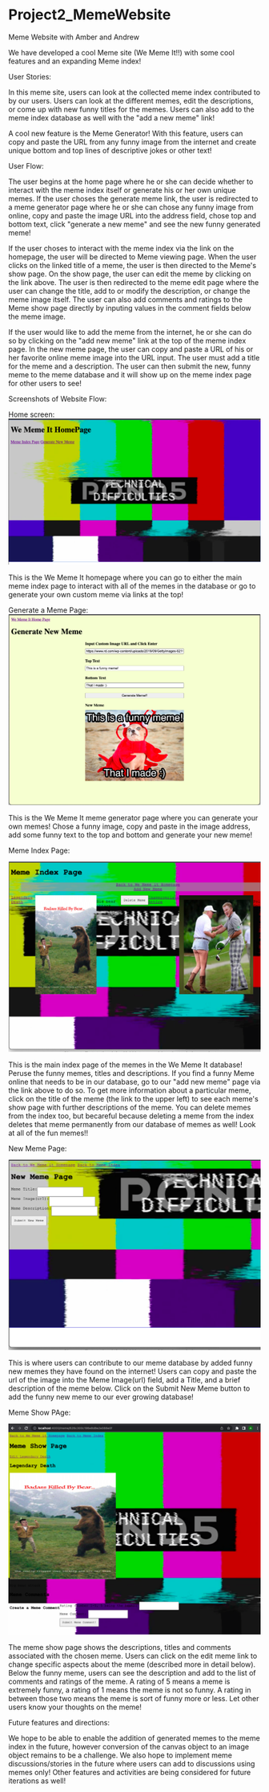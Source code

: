 # Project2_MemeWebsite
Meme Website with Amber and Andrew

We have developed a cool Meme site (We Meme It!!) with some cool features and an expanding Meme index!

User Stories: 

In this meme site, users can look at the collected meme index contributed to by our users. Users can look at the different memes, edit the descriptions, or come up with new funny titles for the memes. Users can also add to the meme index database as well with the "add a new meme" link!

A cool new feature is the Meme Generator! With this feature, users can copy and paste the URL from any funny image from the internet and create unique bottom and top lines of descriptive jokes or other text!

User Flow: 

The user begins at the home page where he or she can decide whether to interact with the meme index itself or generate his or her own unique memes. If the user choses the generate meme link, the user is redirected to a meme generator page where he or she can chose any funny image from online, copy and paste the image URL into the address field, chose top and bottom text, click "generate a new meme" and see the new funny generated meme!

If the user choses to interact with the meme index via the link on the homepage, the user will be directed to Meme viewing page. When the user clicks on the linked title of a meme, the user is then directed to the Meme's show page. On the show page, the user can edit the meme by clicking on the link above. The user is then redirected to the meme edit page where the user can change the title, add to or modify the description, or change the meme image itself. The user can also add comments and ratings to the Meme show page directly by inputing values in the comment fields below the meme image.

If the user would like to add the meme from the internet, he or she can do so by clicking on the "add new meme" link at the top of the meme index page. In the new meme page, the user can copy and paste a URL of his or her favorite online meme image into the URL input. The user must add a title for the meme and a description. The user can then submit the new, funny meme to the meme database and it will show up on the meme index page for other users to see!

Screenshots of Website Flow:

Home screen:
![homepage_screenshow text](./SiteScreenshots/homepage_screenshot.png)

This is the We Meme It homepage where you can go to either the main meme index page to interact with all of the memes in the database or go to generate your own custom meme via links at the top!

Generate a Meme Page:
![meme_generator_screenshot text](./SiteScreenshots/meme_generator_screenshot.png)

This is the We Meme It meme generator page where you can generate your own memes! Chose a funny image, copy and paste in the image address, add some funny text to the top and bottom and generate your new meme!

Meme Index Page:

![meme_index_page text](./SiteScreenshots/meme_index_page.png)

This is the main index page of the memes in the We Meme It database! Peruse the funny memes, titles and descriptions. If you find a funny Meme online that needs to be in our database, go to our "add new meme" page via the link above to do so. To get more information about a particular meme, click on the title of the meme (the link to the upper left) to see each meme's show page with further descriptions of the meme. You can delete memes from the index too, but becareful because deleting a meme from the index deletes that meme permanently from our database of memes as well! Look at all of the fun memes!!

New Meme Page:

![new_meme_page text](./SiteScreenshots/new_meme_page.png)

This is where users can contribute to our meme database by added funny new memes they have found on the internet! Users can copy and paste the url of the image into the Meme Image(url) field, add a Title, and a brief description of the meme below. Click on the Submit New Meme button to add the funny new meme to our ever growing database!

Meme Show PAge: 

![meme_show_page text](./SiteScreenshots/meme_show_page.png)

The meme show page shows the descriptions, titles and comments associated with the chosen meme. Users can click on the edit meme link to change specific aspects about the meme (described more in detail below). Below the funny meme, users can see the description and add to the list of comments and ratings of the meme. A rating of 5 means a meme is extremely funny, a rating of 1 means the meme is not so funny. A rating in between those two means the meme is sort of funny more or less. Let other users know your thoughts on the meme!





Future features and directions:

We hope to be able to enable the addition of generated memes to the meme index in the future, however conversion of the canvas object to an image object remains to be a challenge. We also hope to implement meme discussions/stories in the future where users can add to discussions using memes only! Other features and activities are being considered for future iterations as well!

